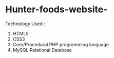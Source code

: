 # Hunter-foods-website-
Technology Used  :
1. HTML5
2. CSS3
3. Core/Procedural PHP programming language
4. MySQL Relational Database
